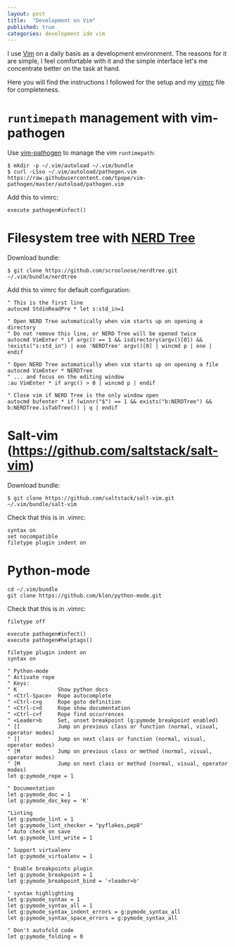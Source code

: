 ```yaml
---
layout: post
title:  "Development on Vim"
published: true
categories: development ide vim
---
```

I use [Vim](http://www.vim.org) on a daily basis as a development environment. The reasons for it are simple, I feel comfortable with it and the simple interface let's me concentrate better on the task at hand.

Here you will find the instructions I followed for the setup and my [vimrc](https://raw.githubusercontent.com/germfue/dotfiles/master/.vimrc) file for completeness.

# `runtimepath` management with vim-pathogen

Use [vim-pathogen](https://github.com/tpope/vim-pathogen) to manage the vim `runtimepath`:

    $ mkdir -p ~/.vim/autoload ~/.vim/bundle
    $ curl -LSso ~/.vim/autoload/pathogen.vim https://raw.githubusercontent.com/tpope/vim-pathogen/master/autoload/pathogen.vim

Add this to vimrc:

    execute pathogen#infect()

# Filesystem tree with [NERD Tree](https://github.com/scrooloose/nerdtree)

Download bundle:

    $ git clone https://github.com/scrooloose/nerdtree.git ~/.vim/bundle/nerdtree

Add this to vimrc for default configuration:

    " This is the first line
    autocmd StdinReadPre * let s:std_in=1

    " Open NERD Tree automatically when vim starts up on opening a directory
    " Do not remove this line, or NERD Tree will be opened twice
    autocmd VimEnter * if argc() == 1 && isdirectory(argv()[0]) && !exists("s:std_in") | exe 'NERDTree' argv()[0] | wincmd p | ene | endif

    " Open NERD Tree automatically when vim starts up on opening a file
    autocmd VimEnter * NERDTree
    " ... and focus on the editing window
    :au VimEnter * if argc() > 0 | wincmd p | endif

    " Close vim if NERD Tree is the only window open
    autocmd bufenter * if (winnr("$") == 1 && exists("b:NERDTree") && b:NERDTree.isTabTree()) | q | endif

# Salt-vim (https://github.com/saltstack/salt-vim)

Download bundle:

    $ git clone https://github.com/saltstack/salt-vim.git ~/.vim/bundle/salt-vim

Check that this is in .vimrc:

    syntax on
    set nocompatible
    filetype plugin indent on

# Python-mode

    cd ~/.vim/bundle
    git clone https://github.com/klen/python-mode.git

Check that this is in .vimrc:

    filetype off

    execute pathogen#infect()
    execute pathogen#helptags()

    filetype plugin indent on
    syntax on
    
    " Python-mode
    " Activate rope
    " Keys:
    " K             Show python docs
    " <Ctrl-Space>  Rope autocomplete
    " <Ctrl-c>g     Rope goto definition
    " <Ctrl-c>d     Rope show documentation
    " <Ctrl-c>f     Rope find occurrences
    " <Leader>b     Set, unset breakpoint (g:pymode_breakpoint enabled)
    " [[            Jump on previous class or function (normal, visual, operator modes)
    " ]]            Jump on next class or function (normal, visual, operator modes)
    " [M            Jump on previous class or method (normal, visual, operator modes)
    " ]M            Jump on next class or method (normal, visual, operator modes)
    let g:pymode_rope = 1
    
    " Documentation
    let g:pymode_doc = 1
    let g:pymode_doc_key = 'K'
    
    "Linting
    let g:pymode_lint = 1
    let g:pymode_lint_checker = "pyflakes,pep8"
    " Auto check on save
    let g:pymode_lint_write = 1
    
    " Support virtualenv
    let g:pymode_virtualenv = 1
    
    " Enable breakpoints plugin
    let g:pymode_breakpoint = 1
    let g:pymode_breakpoint_bind = '<leader>b'
    
    " syntax highlighting
    let g:pymode_syntax = 1
    let g:pymode_syntax_all = 1
    let g:pymode_syntax_indent_errors = g:pymode_syntax_all
    let g:pymode_syntax_space_errors = g:pymode_syntax_all
    
    " Don't autofold code
    let g:pymode_folding = 0

